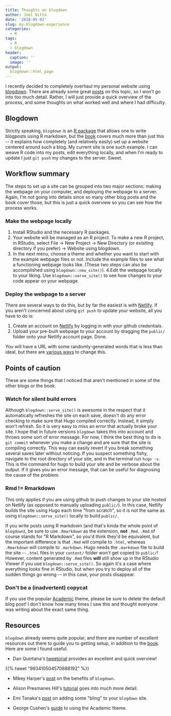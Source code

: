 ```yaml
---
title: Thoughts on blogdown
author: Joel Nitta
date: '2018-05-02'
slug: my-blogdown-experience
categories:
  - R
tags:
  - R
  - blogdown
header:
  caption: ''
  image: ''
output:
  blogdown::html_page
---
```


I recently decided to completely overhaul my personal website using [blogdown](https://bookdown.org/yihui/blogdown/). There are already some great [posts](#resources) on this topic, so I won't go into too much detail. Rather, I will just provide a quick overview of the process, and some thoughts on what worked well and where I had difficulty.

## Blogdown

Strictly speaking, `blogdown` is an [R package](https://github.com/rstudio/blogdown) that allows one to write blogposts using R markdown, but the [book](https://bookdown.org/yihui/blogdown/) covers much more than just this -- it explains how completely (and relatively easily) set up a website centered around such a blog. My current site is one such example. I can weave R code into my posts, edit everything locally, and when I'm ready to update I just `git push` my changes to the server. Sweet.

## Workflow summary

The steps to set up a site can be grouped into two major sections: making the webpage on your computer, and deploying the webpage to a server. Again, I'm not going into details since so many other blog posts and the book cover those, but this is just a quick overview so you can see how the process works.

### Make the webpage locally

1. Install RStudio and the necessary R packages.
2. Your website will be managed as an R project. To make a new R project, in RStudio, select File -> New Project -> New Directory (or exisiting directory if you prefer) -> Website using blogdown.
3. In the next menu, choose a theme and whether you want to start with the example webpage files or not. Include the example files to see what a functioning webpage looks like. (These two steps can also be accomplished using `blogdown::new_site()`).
4.Edit the webpage locally to your liking. Use `blogdown::serve_site()` to see how changes to your code appear on your webpage.

### Deploy the webpage to a server

There are several ways to do this, but by far the easiest is with [Netlify](https://www.netlify.com/). If you aren't concerned about using `git push` to update your website, all you have to do is:

1. Create an account on [Netlify](https://www.netlify.com/) by logging in with your github credentials.
2. Upload your pre-built webpage to your account by dragging the `public/` folder onto your Netlify account page. Done. 

You will have a URL with some randomly-generated words that is less than ideal, but there are [various ways](https://bookdown.org/yihui/blogdown/domain-name.html#domain-name) to change this.

## Points of caution

These are some things that I noticed that aren't mentioned in some of the other blogs or the book.

### Watch for silent build errors

Although `blogdown::serve_site()` is awesome in the respect that it automatically refreshes the site on each save, doesn't do any error checking to make sure that Hugo compiled correctly. Instead, it simply won't refresh. So it is very easy to miss an error that actually broke your site. I hope that in future versions `blogdown` takes this into account and throws some sort of error message. For now, I think the best thing to do is `git commit` whenever you make a change and are sure that the site is compiling correctly. This way can easily revert if you break something several saves later without noticing. If you suspect something fishy, navigate to the root directory of your site, and in the terminal run `hugo -v`. This is the command for hugo to build your site and be verbose about the output. If it gives you an error message, that can be useful for diagnosing the cause of the problem.

### Rmd != Rmarkdown

This only applies if you are using github to push changes to your site hosted on Netlify (as opposed to manually uploading `public/`). In this case, Netlify builds the site using Hugo each time "from scratch", so it is not the same as using `blogdown::serve_site()` locally to build `public/`. 

If you write posts using R markdown (and that's kinda the whole point of `blogdown`), be sure to use `.Rmarkdown` as the extension, **not** `.Rmd`. `.Rmd` of course stands for "R Markdown", so you'd think they'd be equivalent, but the important difference is that `.Rmd` will compile to `.html`, whereas `.Rmarkdown` will compile to `.markdown`. Hugo needs the `.markdown` file to build the site -- `.html` files in your `content/` folder won't get copied to `public/`! However, content generated by `.Rmd` files **will** still show up in the RStudio Viewer if you use `blogdown::serve_site()`. So again it's a case where everything looks fine in RStudio, but when you try to deploy all of the sudden things go wrong -- in this case, your posts disappear.

### Don't be a (inadvertent) copycat
If you use the popular [Academic](https://github.com/gcushen/hugo-academic) theme, please be sure to delete the default blog post! I don't know how many times I saw this and thought everyone was writing about the exact same thing.

## Resources

`blogdown` already seems quite popular, and there are number of excellent resources out there to guide you to getting setup, in addition to the [book](https://bookdown.org/yihui/blogdown/). Here are some I found useful.

* Dan Quintana's [tweetorial](https://twitter.com/dsquintana/status/993410504570888192) provides an excellent and quick overview!

<!--html_preserve-->{{% tweet "993410504570888192" %}}<!--/html_preserve-->

* Mikey Harper's [post](https://mikeyharper.uk/migrating-to-blogdown/) on the benefits of `blogdown`.

* Alison Presmanes Hill's [tutorial](https://alison.rbind.io/post/up-and-running-with-blogdown/) goes into much more detail.

* Emi Tanaka's [post](https://emitanaka.github.io/post/blogdowntutorial/) on adding some "bling" to your `blogdown` site.

* George Cushen's [guide](https://sourcethemes.com/academic/docs/) to using the Academic theme.
